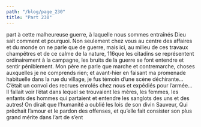 ```yaml
---
path: "/blog/page_230"
title: "Part 230"
---
```


 part à cette malheureuse guerre, à laquelle nous sommes entraînés Dieu sait comment et pourquoi. Non seulement chez vous au centre des affaires et du monde on ne parle que de guerre, mais ici, au milieu de ces travaux champêtres et de ce calme de la nature, 116que les citadins se représentent ordinairement à la campagne, les bruits de la guerre se font entendre et sentir péniblement. Mon père ne parle que marche et contremarche, choses auxquelles je ne comprends rien; et avant-hier en faisant ma promenade habituelle dans la rue du village, je fus témoin d’une scène déchirante... C’était un convoi des recrues enrolés chez nous et expédiés pour l’armée... Il fallait voir l’état dans lequel se trouvaient les mères, les femmes, les enfants des hommes qui partaient et entendre les sanglots des uns et des autres! On dirait que l’humanité a oublié les lois de son divin Sauveur, Qui prêchait l’amour et le pardon des offenses, et qu’elle fait consister son plus grand mérite dans l’art de s’ent
